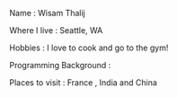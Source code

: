 Name : Wisam Thalij

Where I live : Seattle, WA

Hobbies : I love to cook and go to the gym!

Programming Background :

Places to visit : France , India and China 
